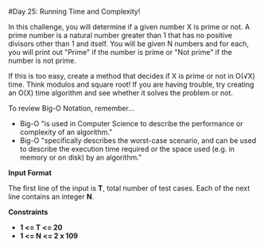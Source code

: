 #Day 25: Running Time and Complexity!

In this challenge, you will determine if a given number X is prime or not. A prime number is a natural number greater than 1 that has no positive divisors other than 1 and itself. You will be given N numbers and for each, you will print out "Prime" if the number is prime or "Not prime" if the number is not prime.

If this is too easy, create a method that decides if X is prime or not in O(√X) time. Think modulos and square root! If you are having trouble, try creating an O(X) time algorithm and see whether it solves the problem or not.

To review Big-O Notation, remember...

* Big-O "is used in Computer Science to describe the performance or complexity of an algorithm."
* Big-O "specifically describes the worst-case scenario, and can be used to describe the execution time required or the space used (e.g. in memory or on disk) by an algorithm."

**Input Format**

The first line of the input is **T**, total number of test cases. Each of the next line contains an integer **N**.

**Constraints**

* **1 <= T <= 20**
* **1 <= N <= 2 x 109**